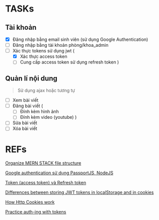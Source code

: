# TASKs

## Tài khoản

- [x] Đăng nhập bằng email sinh viên (sử dụng Google Authentication) 
- [ ] Đăng nhập bằng tài khoản phòng/khoa_admin 
- [ ] Xác thực tokens sử dụng jwt (
	- [x] Xác thực access token
	- [ ] Cung cấp access token sử dụng refresh token
)

## Quản lí nội dung
> Sử dụng ajax hoặc tương tự

- [ ] Xem bài viết
- [ ] Đăng bài viết (
	- [ ] Đính kèm hình ảnh
	- [ ] Đính kèm video (youtube)
)
- [ ] Sửa bài viết
- [ ] Xóa bài viết

# REFs

[Organize MERN STACK file structure](https://stackoverflow.com/questions/51126472/how-to-organise-file-structure-of-backend-and-frontend-in-mern)

[Google authentication sử dụng PassportJS, NodeJS](https://viblo.asia/p/authentication-with-google-oauth-using-nodejs-passportjs-mongodb-gAm5yqAV5db)

[Token (access token) và Refresh token](https://auth0.com/blog/refresh-tokens-what-are-they-and-when-to-use-them/)

[Differences between storing JWT tokens in localStorage and in cookies](https://stormpath.com/blog/where-to-store-your-jwts-cookies-vs-html5-web-storage)

[How Http Cookies work](https://stackoverflow.com/questions/6922145/what-is-the-difference-between-server-side-cookie-and-client-side-cookie)

[Practice auth-ing with tokens](https://anonystick.com/blog-developer/json-web-token-jwt-thuc-hanh-su-dung-refresh-token-khi-token-het-han-voi-nodejs-va-express-js-2020071649665528)